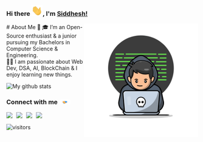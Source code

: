### Hi there <img src="./assets/hi.gif" width="29px">, I'm [Siddhesh!](https://github.com/siddheshJungade) 


<img align="right" alt="devloper" src="./assets/devloper.gif" width="300" >
# About Me 🚀
🎓 I’m an Open-Source enthusiast & a junior pursuing my Bachelors in Computer Science & Engineering. </br>
👨‍💻  I am passionate about Web Dev, DSA, AI, BlockChain & I enjoy learning new things. </br> 

![My github stats](https://github-readme-stats.vercel.app/api?username=siddheshJungade&show_icons=true&hide_border=true)
<br />


### Connect with me <img src="./assets/handshake.gif" width="29px">
<a href="https://www.linkedin.com/in/siddhesh-jungade/">
  <img align="left" width="26px" src="https://image.flaticon.com/icons/png/512/174/174857.png"  />
</a>
<a href="https://twitter.com/siddheshjungade">
  <img align="left" width="26px" src="https://logos-world.net/wp-content/uploads/2020/04/Twitter-Logo.png" />
</a>
<a href="mailto:siddheshjungade007@gmail.com">
  <img align="left" width="26px" src="https://1000logos.net/wp-content/uploads/2021/05/Gmail-logo.png" />
</a>
<a href="https://brothepro.hashnode.dev/">
  <img align="left" width="26px" src="https://cdn.hashnode.com/res/hashnode/image/upload/v1611902473383/CDyAuTy75.png?auto=compress" />
</a>
<br>

![visitors](https://visitor-badge.laobi.icu/badge?page_id=siddheshJungade)
